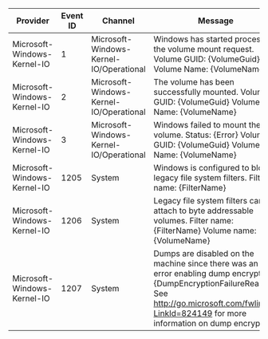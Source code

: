 Provider                     |  Event ID  |  Channel                                  |  Message
-----------------------------|------------|-------------------------------------------|--------------------------------------------------------------------------------------------------------------------------------------------------------------------------------------------------------------------------------
Microsoft-Windows-Kernel-IO  |  1         |  Microsoft-Windows-Kernel-IO/Operational  |  Windows has started processing the volume mount request.           Volume GUID: {VolumeGuid}           Volume Name: {VolumeName}
Microsoft-Windows-Kernel-IO  |  2         |  Microsoft-Windows-Kernel-IO/Operational  |  The volume has been successfully mounted.           Volume GUID: {VolumeGuid}           Volume Name: {VolumeName}
Microsoft-Windows-Kernel-IO  |  3         |  Microsoft-Windows-Kernel-IO/Operational  |  Windows failed to mount the volume.           Status: {Error}           Volume GUID: {VolumeGuid}           Volume Name: {VolumeName}
Microsoft-Windows-Kernel-IO  |  1205      |  System                                   |  Windows is configured to block legacy file system filters.           Filter name: {FilterName}
Microsoft-Windows-Kernel-IO  |  1206      |  System                                   |  Legacy file system filters cannot attach to byte addressable volumes.           Filter name: {FilterName}           Volume name: {VolumeName}
Microsoft-Windows-Kernel-IO  |  1207      |  System                                   |  Dumps are disabled on the machine since there was an error enabling dump encryption: {DumpEncryptionFailureReason}.                  See http://go.microsoft.com/fwlink/?LinkId=824149 for more information on dump encryption
